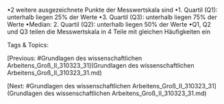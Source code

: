 •2 weitere ausgezeichnete Punkte der Messwertskala sind
•1. Quartil (Q1): unterhalb liegen 25% der Werte
•3. Quartil (Q3): unterhalb liegen 75% der Werte
•Median: 2. Quartil (Q2): unterhalb liegen 50% der Werte
•Q1, Q2 und Q3 teilen die Messwertskala in 4 Teile mit gleichen Häufigkeiten ein

   Tags & Topics:
   

[Previous: #Grundlagen des wissenschaftlichen Arbeitens_Groß_II_310323_31](Grundlagen des wissenschaftlichen Arbeitens_Groß_II_310323_31.md)

[Next: #Grundlagen des wissenschaftlichen Arbeitens_Groß_II_310323_31](Grundlagen des wissenschaftlichen Arbeitens_Groß_II_310323_31.md)